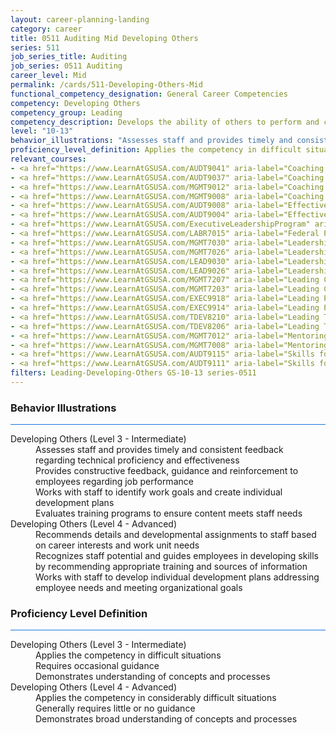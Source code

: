 ```yaml
---
layout: career-planning-landing
category: career
title: 0511 Auditing Mid Developing Others
series: 511
job_series_title: Auditing
job_series: 0511 Auditing
career_level: Mid
permalink: /cards/511-Developing-Others-Mid
functional_competency_designation: General Career Competencies
competency: Developing Others
competency_group: Leading
competency_description: Develops the ability of others to perform and contribute to the organization by providing ongoing feedback and by providing opportunities to learn through formal and informal methods.
level: "10-13"
behavior_illustrations: "Assesses staff and provides timely and consistent feedback regarding technical proficiency and effectiveness ? Provides constructive feedback, guidance and reinforcement to employees regarding job performance ? Works with staff to identify work goals and create individual development plans ? Evaluates training programs to ensure content meets staff needs ? Recommends details and developmental assignments to staff based on career interests and work unit needs ? Recognizes staff potential and guides employees in developing skills by recommending appropriate training and sources of information ? Works with staff to develop individual development plans addressing employee needs and meeting organizational goals"
proficiency_level_definition: Applies the competency in difficult situations ? Requires occasional guidance ? Demonstrates understanding of concepts and processes ? Applies the competency in considerably difficult situations ? Generally requires little or no guidance ? Demonstrates broad understanding of concepts and processes
relevant_courses: 
- <a href="https://www.LearnAtGSUSA.com/AUDT9041" aria-label="Coaching Audit Staff for High Perfromance (AUDT9035), GSU - https://www.LearnAtGSUSA.com/AUDT9041">Coaching Audit Staff for High Perfromance (AUDT9035), GSU</a>
- <a href="https://www.LearnAtGSUSA.com/AUDT9037" aria-label="Coaching Audit Staff for High Perfromance (AUDT9035), GSU - https://www.LearnAtGSUSA.com/AUDT9037">Coaching Audit Staff for High Perfromance (AUDT9035), GSU</a>
- <a href="https://www.LearnAtGSUSA.com/MGMT9012" aria-label="Coaching Skills for Today's Leaders (MGMT9002), GSU - https://www.LearnAtGSUSA.com/MGMT9012">Coaching Skills for Today's Leaders (MGMT9002), GSU</a>
- <a href="https://www.LearnAtGSUSA.com/MGMT9008" aria-label="Coaching Skills for Today's Leaders (MGMT9002), GSU - https://www.LearnAtGSUSA.com/MGMT9008">Coaching Skills for Today's Leaders (MGMT9002), GSU</a>
- <a href="https://www.LearnAtGSUSA.com/AUDT9008" aria-label="Effective Audit Supervision (AUDT9002), GSU - https://www.LearnAtGSUSA.com/AUDT9008">Effective Audit Supervision (AUDT9002), GSU</a>
- <a href="https://www.LearnAtGSUSA.com/AUDT9004" aria-label="Effective Audit Supervision (AUDT9002), GSU - https://www.LearnAtGSUSA.com/AUDT9004">Effective Audit Supervision (AUDT9002), GSU</a>
- <a href="https://www.LearnAtGSUSA.com/ExecutiveLeadershipProgram" aria-label="Executive Leadership Program, GSU - https://www.LearnAtGSUSA.com/ExecutiveLeadershipProgram">Executive Leadership Program, GSU</a>
- <a href="https://www.LearnAtGSUSA.com/LABR7015" aria-label="Federal Performance Management (LABR7013), GSU - https://www.LearnAtGSUSA.com/LABR7015">Federal Performance Management (LABR7013), GSU</a>
- <a href="https://www.LearnAtGSUSA.com/MGMT7030" aria-label="Leadership Essentials (MGMT7020), GSU - https://www.LearnAtGSUSA.com/MGMT7030">Leadership Essentials (MGMT7020), GSU</a>
- <a href="https://www.LearnAtGSUSA.com/MGMT7026" aria-label="Leadership Essentials (MGMT7020), GSU - https://www.LearnAtGSUSA.com/MGMT7026">Leadership Essentials (MGMT7020), GSU</a>
- <a href="https://www.LearnAtGSUSA.com/LEAD9030" aria-label="Leadership, Motivation and Accountability for High Performance Organizations (LEAD9020), GSU - https://www.LearnAtGSUSA.com/LEAD9030">Leadership, Motivation and Accountability for High Performance Organizations (LEAD9020), GSU</a>
- <a href="https://www.LearnAtGSUSA.com/LEAD9026" aria-label="Leadership, Motivation and Accountability for High Performance Organizations (LEAD9020), GSU - https://www.LearnAtGSUSA.com/LEAD9026">Leadership, Motivation and Accountability for High Performance Organizations (LEAD9020), GSU</a>
- <a href="https://www.LearnAtGSUSA.com/MGMT7207" aria-label="Leading Change (MGMT7201), GSU - https://www.LearnAtGSUSA.com/MGMT7207">Leading Change (MGMT7201), GSU</a>
- <a href="https://www.LearnAtGSUSA.com/MGMT7203" aria-label="Leading Change (MGMT7201), GSU - https://www.LearnAtGSUSA.com/MGMT7203">Leading Change (MGMT7201), GSU</a>
- <a href="https://www.LearnAtGSUSA.com/EXEC9918" aria-label="Leading People (EXEC9912), GSU - https://www.LearnAtGSUSA.com/EXEC9918">Leading People (EXEC9912), GSU</a>
- <a href="https://www.LearnAtGSUSA.com/EXEC9914" aria-label="Leading People (EXEC9912), GSU - https://www.LearnAtGSUSA.com/EXEC9914">Leading People (EXEC9912), GSU</a>
- <a href="https://www.LearnAtGSUSA.com/TDEV8210" aria-label="Leading Teams and Groups (TDEV8200), GSU - https://www.LearnAtGSUSA.com/TDEV8210">Leading Teams and Groups (TDEV8200), GSU</a>
- <a href="https://www.LearnAtGSUSA.com/TDEV8206" aria-label="Leading Teams and Groups (TDEV8200), GSU - https://www.LearnAtGSUSA.com/TDEV8206">Leading Teams and Groups (TDEV8200), GSU</a>
- <a href="https://www.LearnAtGSUSA.com/MGMT7012" aria-label="Mentoring Skills (MGMT7006), GSU - https://www.LearnAtGSUSA.com/MGMT7012">Mentoring Skills (MGMT7006), GSU</a>
- <a href="https://www.LearnAtGSUSA.com/MGMT7008" aria-label="Mentoring Skills (MGMT7006), GSU - https://www.LearnAtGSUSA.com/MGMT7008">Mentoring Skills (MGMT7006), GSU</a>
- <a href="https://www.LearnAtGSUSA.com/AUDT9115" aria-label="Skills for Leading and Managing Audit Projects (AUDT9109), GSU - https://www.LearnAtGSUSA.com/AUDT9115">Skills for Leading and Managing Audit Projects (AUDT9109), GSU</a>
- <a href="https://www.LearnAtGSUSA.com/AUDT9111" aria-label="Skills for Leading and Managing Audit Projects (AUDT9109), GSU - https://www.LearnAtGSUSA.com/AUDT9111">Skills for Leading and Managing Audit Projects (AUDT9109), GSU</a>
filters: Leading-Developing-Others GS-10-13 series-0511
---
```


<div class="desktop:grid-col-6 margin-y-3">
  <div class="border-top-2 bg-white padding-3 shadow-5 height-full members-hover border-1px button-border border-top-blue radius-lg card-text-color">
    <h3>Behavior Illustrations</h3>
    <hr style="background-color: #1b74e0 !important;"/>
    <dl class="text-base card-content-color"><dt>Developing Others (Level 3 - Intermediate)</dt><dd>Assesses staff and provides timely and consistent feedback regarding technical proficiency and effectiveness </dd><dd> Provides constructive feedback, guidance and reinforcement to employees regarding job performance </dd><dd> Works with staff to identify work goals and create individual development plans </dd><dd> Evaluates training programs to ensure content meets staff needs</dd><dt>Developing Others (Level 4 - Advanced)</dt><dd>Recommends details and developmental assignments to staff based on career interests and work unit needs </dd><dd> Recognizes staff potential and guides employees in developing skills by recommending appropriate training and sources of information </dd><dd> Works with staff to develop individual development plans addressing employee needs and meeting organizational goals</dd></dl>
  </div>
</div>
<div class="desktop:grid-col-6 margin-y-3">
  <div class="border-top-2 bg-white padding-3 shadow-5 height-full members-hover border-1px button-border border-top-blue radius-lg card-text-color">
    <h3>Proficiency Level Definition</h3>
     <hr style="background-color: #1b74e0 !important;"/>
    <dl class="text-base card-content-color"><dt>Developing Others (Level 3 - Intermediate)</dt><dd>Applies the competency in difficult situations </dd><dd> Requires occasional guidance </dd><dd> Demonstrates understanding of concepts and processes</dd><dt>Developing Others (Level 4 - Advanced)</dt><dd>Applies the competency in considerably difficult situations </dd><dd> Generally requires little or no guidance </dd><dd> Demonstrates broad understanding of concepts and processes</dd></dl>
  </div>
</div>